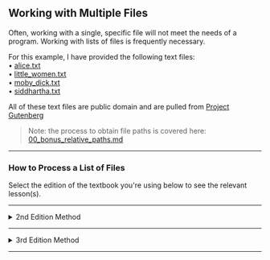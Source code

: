 ## Working with Multiple Files

Often, working with a single, specific file will not meet the needs of a program. Working with lists of files is frequently necessary.

For this example, I have provided the following text files:  
• [alice.txt](./Files/alice.txt)  
• [little_women.txt](./Files/little_women.txt)  
• [moby_dick.txt](./Files/moby_dick.txt)  
• [siddhartha.txt](./Files/siddhartha.txt)

All of these text files are public domain and are pulled from 
[Project Gutenberg](https://www.gutenberg.org)

> Note: the process to obtain file paths is covered here:  
> [00_bonus_relative_paths.md](./00_bonus_relative_paths.md)

---

### How to Process a List of Files

Select the edition of the textbook you're using below to see the relevant
lesson(s).

---

<details>
<summary>2nd Edition Method</summary>

### A File Processing Function

For this lesson, we'll take the logic we previously created to handle a
missing file and use it while we loop over a list of files.

Let's start by creating a function that will count the number of words in a
text file. If the file is missing, it will use the logic we previously created 
to gracefully handle a missing file

> Note: In the call to `open()`, we are specifying the keyword argument
> `encoding="utf-8"`. This is necessary because some of the text files include
> accented characters that do not occur in the ASCII encoding.
>
> See [09_bonus_ascii_and_utf8.md](./09_bonus_ascii_and_utf8.md) for a brief
> discussion of text encoding.

```python
import os

ROOT_DIR = os.path.dirname(__file__)

def count_words(file_name):
    """Get the approximate word count from a file."""
    file_path = os.path.join(ROOT_DIR, "Files", file_name)
    try:
        with open(file_path, encoding="utf-8") as f:
            contents = f.read()
    except FileNotFoundError:
        print(f"Sorry, the file {file_name} does not exist.\n")
    else:
        words = contents.split()
        num_words = len(words)
        print(f"The file {file_name} has about {num_words} words.\n")
```

We can then call the function to count the words in each of a list of file
names, like this:

```python
file_names = [
    "alice.txt",
    "siddhartha.txt",
    "alice_missing.txt",
    "moby_dick.txt",
    "little_women.txt"
]
for file_name in file_names:
    count_words(file_name)
```

Output:

```
The file alice.txt has about 29465 words.
The file siddhartha.txt has about 42172 words.
Sorry, the file alice_missing.txt does not exist.
The file moby_dick.txt has about 215830 words.
The file little_women.txt has about 189079 words.
```

</details>

---

<details>
<summary>3rd Edition Method</summary>

### A File Processing Function

For this lesson, we'll take the logic we previously created to handle a
missing file and use it while we loop over a list of files.

Let's start by creating a function that will count the number of words in a
text file. If the file is missing, it will use the logic we previously created 
to gracefully handle a missing file.

> Note: In the call to `open()`, we are specifying the keyword argument
> `encoding="utf-8"`. This is necessary because some of the text files include
> accented characters that do not occur in the ASCII encoding.
>
> See [09_bonus_ascii_and_utf8.md](./09_bonus_ascii_and_utf8.md) for a brief
> discussion of text encoding.

```python
from relative_paths import get_path
from pathlib import Path

def count_file_words(file_name):
    """Get the approximate word count from a file."""
    file_path = get_path(file_name, "Files")
    try:
        file = Path(file_path)
        contents = file.read_text(encoding="utf-8")
    except FileNotFoundError:
        print(f"Sorry, the file {file_name} does not exist.")
    except Exception as ex:
        print(ex)
    else:
        words = contents.split()
        num_words = len(words)
        print(f"The file {file_name} has about {num_words} words.")
```

We can then call the function to count the words in each of a list of file
names, like this:

```python
file_names = [
    "alice.txt",
    "siddhartha.txt",
    "alice_missing.txt",
    "moby_dick.txt",
    "little_women.txt"
]
for file_name in file_names:
    count_words(file_name)
```

Output:

```
The file alice.txt has about 29465 words.
The file siddhartha.txt has about 42172 words.
Sorry, the file alice_missing.txt does not exist.
The file moby_dick.txt has about 215830 words.
The file little_women.txt has about 189079 words.
```




</details>

---
